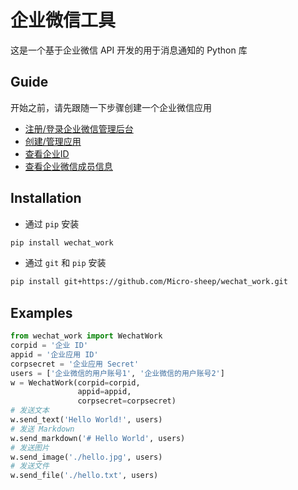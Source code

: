 # 企业微信工具

这是一个基于企业微信 API 开发的用于消息通知的 Python 库

## Guide

开始之前，请先跟随一下步骤创建一个企业微信应用

- [注册/登录企业微信管理后台](https://work.weixin.qq.com/)
- [创建/管理应用](https://work.weixin.qq.com/wework_admin/frame#apps)
- [查看企业ID](https://work.weixin.qq.com/wework_admin/frame#profile)
- [查看企业微信成员信息](https://work.weixin.qq.com/wework_admin/frame#contacts)

## Installation

- 通过 `pip` 安装

```bash
pip install wechat_work
```

- 通过 `git` 和 `pip` 安装

```bash
pip install git+https://github.com/Micro-sheep/wechat_work.git
```

## Examples

```python
from wechat_work import WechatWork
corpid = '企业 ID'
appid = '企业应用 ID'
corpsecret = '企业应用 Secret'
users = ['企业微信的用户账号1', '企业微信的用户账号2']
w = WechatWork(corpid=corpid,
               appid=appid,
               corpsecret=corpsecret)
# 发送文本
w.send_text('Hello World!', users)
# 发送 Markdown
w.send_markdown('# Hello World', users)
# 发送图片
w.send_image('./hello.jpg', users)
# 发送文件
w.send_file('./hello.txt', users)

```
